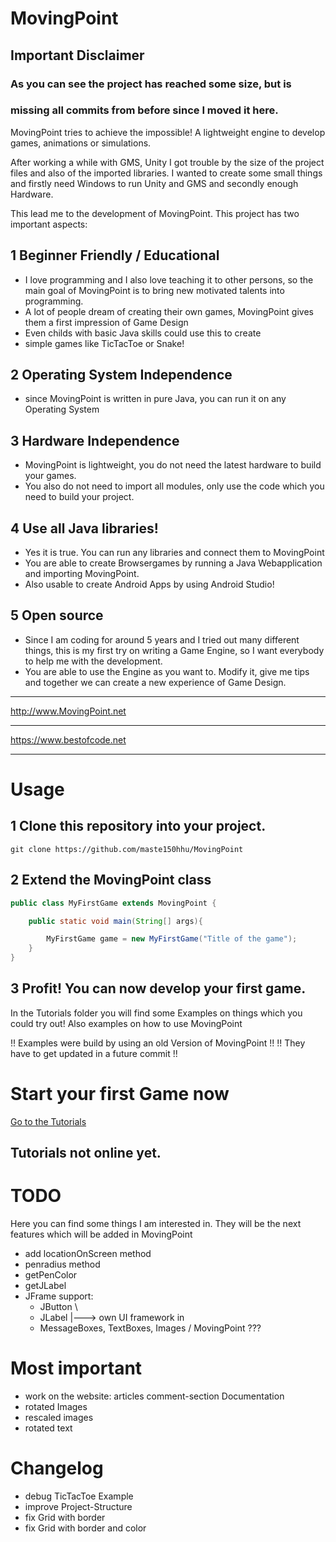 # MovingPoint

## Important Disclaimer
### As you can see the project has reached some size, but is
### missing all commits from before since I moved it here.


MovingPoint tries to achieve the impossible! A lightweight engine to develop
games, animations or simulations.

After working a while with GMS, Unity I got trouble by the size of
the project files and also of the imported libraries. I wanted to
create some small things and firstly need Windows to run Unity and
GMS and secondly enough Hardware.

This lead me to the development of MovingPoint. This project has
two important aspects:

## 1 Beginner Friendly / Educational
+ I love programming and I also love teaching it to other
  persons, so the main goal of MovingPoint is to bring new
  motivated talents into programming.
+ A lot of people dream of creating their own games, MovingPoint
  gives them a first impression of Game Design
+ Even childs with basic Java skills could use this to create
+ simple games like TicTacToe or Snake!

## 2 Operating System Independence
+ since MovingPoint is written in pure Java, you can run it
  on any Operating System

## 3 Hardware Independence
+ MovingPoint is lightweight, you do not need the latest 
  hardware to build your games.
+ You also do not need to import all modules, only use the
  code which you need to build your project.

## 4 Use all Java libraries!
+ Yes it is true. You can run any libraries and connect them
  to MovingPoint
+ You are able to create Browsergames by running a Java Webapplication
  and importing MovingPoint.
+ Also usable to create Android Apps by using Android Studio!

## 5 Open source
+ Since I am coding for around 5 years and I tried out many different things,
  this is my first try on writing a Game Engine, so I want everybody to
  help me with the development.
+ You are able to use the Engine as you want to. Modify it, give me tips
  and together we can create a new experience of Game Design.


__________________________
http://www.MovingPoint.net
__________________________
https://www.bestofcode.net
__________________________

# Usage

## 1 Clone this repository into your project.

```
git clone https://github.com/maste150hhu/MovingPoint
```

## 2 Extend the MovingPoint class

```java
public class MyFirstGame extends MovingPoint {

	public static void main(String[] args){

		MyFirstGame game = new MyFirstGame("Title of the game");
	}
}

```

## 3 Profit! You can now develop your first game.

In the Tutorials folder you will find some Examples on things
which you could try out! Also examples on how to use MovingPoint

!! Examples were build by using an old Version of MovingPoint !!
!!        They have to get updated in a future commit         !!


# Start your first Game now
[Go to the Tutorials](http://movingpoint.net/#tutorials)
## Tutorials not online yet.


# TODO
Here you can find some things I am interested in. They will be the next
features which will be added in MovingPoint

+ add locationOnScreen method
+ penradius method
+ getPenColor
+ getJLabel
+ JFrame support:
	* JButton			   \
	* JLabel			    |---> own UI framework in
	* MessageBoxes, TextBoxes, Images  /      MovingPoint ???

# Most important
+ work on the website:
  articles
  comment-section
  Documentation
+ rotated Images
+ rescaled images
+ rotated text



# Changelog
* debug TicTacToe Example
* improve Project-Structure
* fix Grid with border 
* fix Grid with border and color
